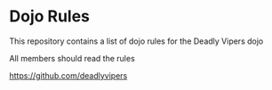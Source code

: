 Dojo Rules
==========

This repository contains a list of dojo rules for the Deadly Vipers dojo

All members should read the rules

https://github.com/deadlyvipers










